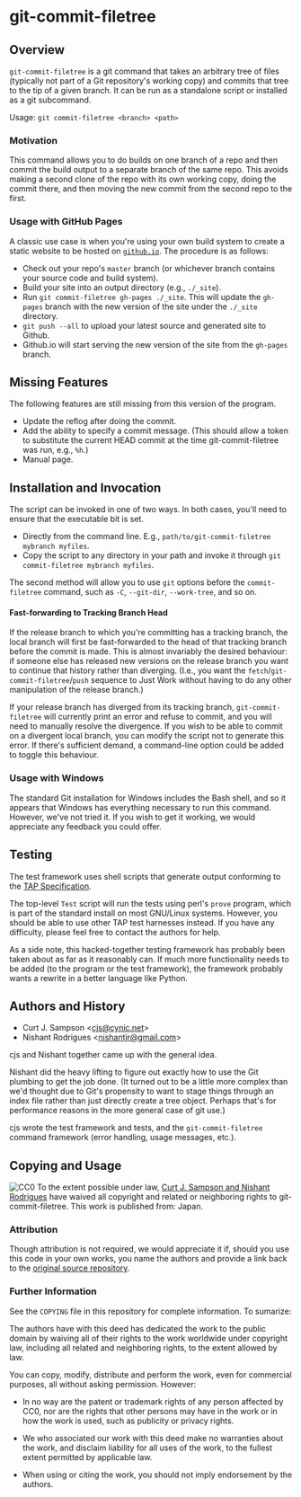 git-commit-filetree
===================

Overview
--------

`git-commit-filetree` is a git command that takes an arbitrary tree
of files (typically not part of a Git repository's working copy) and
commits that tree to the tip of a given branch. It can be run as a
standalone script or installed as a git subcommand.

Usage: `git commit-filetree <branch> <path>`

### Motivation

This command allows you to do builds on one branch of a repo and then
commit the build output to a separate branch of the same repo. This
avoids making a second clone of the repo with its own working copy,
doing the commit there, and then moving the new commit from the second
repo to the first.

### Usage with GitHub Pages

A classic use case is when you're using your own build system to
create a static website to be hosted on [`github.io`]. The procedure
is as follows:

* Check out your repo's `master` branch (or whichever branch contains your
  source code and build system).
* Build your site into an output directory (e.g., `./_site`).
* Run `git commit-filetree gh-pages ./_site`. This will update the `gh-pages`
  branch with the new version of the site under the `./_site` directory.
* `git push --all` to upload your latest source and generated site to Github.
* Github.io will start serving the new version of the site from the
  `gh-pages` branch.


Missing Features
----------------

The following features are still missing from this version of the
program.

* Update the reflog after doing the commit.
* Add the ability to specify a commit message.
  (This should allow a token to substitute the current HEAD commit at
  the time git-commit-filetree was run, e.g., `%h`.)
* Manual page.


Installation and Invocation
---------------------------

The script can be invoked in one of two ways. In both cases,
you'll need to ensure that the executable bit is set.

* Directly from the command line. E.g.,
  `path/to/git-commit-filetree mybranch myfiles`.
* Copy the script to any directory in your path and invoke it through
  `git commit-filetree mybranch myfiles`.

The second method will allow you to use `git` options before the
`commit-filetree` command, such as `-C`, `--git-dir`, `--work-tree`,
and so on.

#### Fast-forwarding to Tracking Branch Head

If the release branch to which you're committing has a tracking branch,
the local branch will first be fast-forwarded to the head of that
tracking branch before the commit is made. This is almost invariably
the desired behaviour: if someone else has released new versions on
the release branch you want to continue that history rather than
diverging. (I.e., you want the `fetch`/`git-commit-filetree`/`push`
sequence to Just Work without having to do any other manipulation of
the release branch.)

If your release branch has diverged from its tracking branch,
`git-commit-filetree` will currently print an error and refuse to
commit, and you will need to manually resolve the divergence. If you
wish to be able to commit on a divergent local branch, you can modify
the script not to generate this error. If there's sufficient demand, a
command-line option could be added to toggle this behaviour.

### Usage with Windows

The standard Git installation for Windows includes the Bash shell, and
so it appears that Windows has everything necessary to run this command.
However, we've not tried it. If you wish to get it working, we would
appreciate any feedback you could offer.


Testing
-------

The test framework uses shell scripts that generate output conforming to
the [TAP Specification](https://testanything.org/tap-specification.html).

The top-level `Test` script will run the tests using perl's `prove`
program, which is part of the standard install on most GNU/Linux
systems. However, you should be able to use other TAP test harnesses
instead. If you have any difficulty, please feel free to contact the
authors for help.

As a side note, this hacked-together testing framework has probably
been taken about as far as it reasonably can. If much more functionality
needs to be added (to the program or the test framework), the framework
probably wants a rewrite in a better language like Python.


Authors and History
-------------------

* Curt J. Sampson <<cjs@cynic.net>>
* Nishant Rodrigues <<nishantjr@gmail.com>>

cjs and Nishant together came up with the general idea.

Nishant did the heavy lifting to figure out exactly how to use the
Git plumbing to get the job done. (It turned out to be a little more
complex than we'd thought due to Git's propensity to want to stage
things through an index file rather than just directly create a tree
object. Perhaps that's for performance reasons in the more general case
of git use.)

cjs wrote the test framework and tests, and the `git-commit-filetree`
command framework (error handling, usage messages, etc.).


Copying and Usage
-----------------

![CC0](http://i.creativecommons.org/p/zero/1.0/88x31.png)
To the extent possible under law,
<a rel="dct:publisher"
    href="https://github.com/cjs-cynic-net/git-commit-filetree">
    <span property="dct:title">Curt J. Sampson and Nishant Rodrigues</span></a>
have waived all copyright and related or neighboring rights to
<span property="dct:title">git-commit-filetree</span>.
This work is published from:
<span property="vcard:Country" datatype="dct:ISO3166"
content="JP" about="https://github.com/cjs-cynic-net/git-commit-filetree">
Japan</span>.

### Attribution

Though attribution is not required, we would appreciate it
if, should you use this code in your own works, you name
the authors and provide a link back to the [original source
repository](https://github.com/cynic-net/git-commit-filetree).

### Further Information

See the `COPYING` file in this repository for complete information. To
sumarize:

The authors have with this deed has dedicated the work to the public
domain by waiving all of their rights to the work worldwide under
copyright law, including all related and neighboring rights, to the
extent allowed by law.

You can copy, modify, distribute and perform the work, even for
commercial purposes, all without asking permission. However:

* In no way are the patent or trademark rights of any person affected by
  CC0, nor are the rights that other persons may have in the work or in
  how the work is used, such as publicity or privacy rights.

* We who associated our work with this deed make no warranties about
  the work, and disclaim liability for all uses of the work, to the
  fullest extent permitted by applicable law.

* When using or citing the work, you should not imply endorsement by the
  authors.



<!-------------------------------------------------------------------->
[`github.io`]: https://help.github.com/categories/github-pages-basics/

